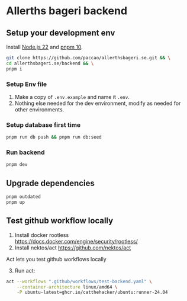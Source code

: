 # Allerths bageri backend

## Setup your development env

Install [Node.js 22](https://nodejs.org/) and [pnpm 10](https://pnpm.io/).

```sh
git clone https://github.com/paccao/allerthsbageri.se.git && \
cd allerthsbageri.se/backend && \
pnpm i
```

### Setup Env file

1. Make a copy of `.env.example` and name it `.env`.
2. Nothing else needed for the dev environment, modify as needed for other environments.

### Setup database first time

```sh
pnpm run db push && pnpm run db:seed
```

### Run backend

```sh
pnpm dev
```

## Upgrade dependencies

```sh
pnpm outdated
pnpm up
```

## Test github workflow locally

1. Install docker rootless https://docs.docker.com/engine/security/rootless/
2. Install nektos/act https://github.com/nektos/act

Act lets you test github workflows locally

3. Run act:

```sh
act --workflows ".github/workflows/test-backend.yaml" \
    --container-architecture linux/amd64 \
    -P ubuntu-latest=ghcr.io/catthehacker/ubuntu:runner-24.04
```
